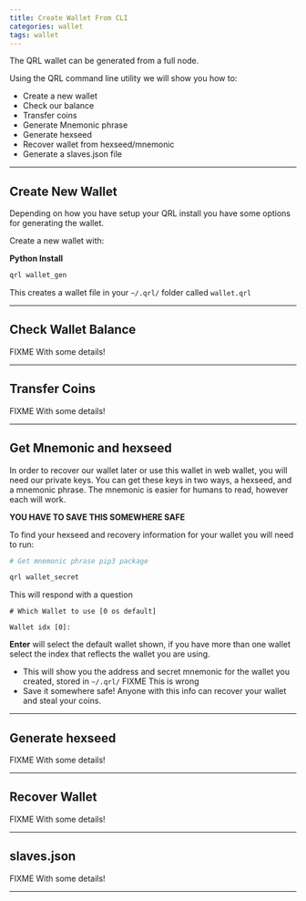 ```yaml
---
title: Create Wallet From CLI
categories: wallet
tags: wallet
---
```


The QRL wallet can be generated from a full node. 

Using the QRL command line utility we will show you how to:

* Create a new wallet 
* Check our balance
* Transfer coins
* Generate Mnemonic phrase
* Generate hexseed
* Recover wallet from hexseed/mnemonic
* Generate a slaves.json file 

* * *

## Create New Wallet

Depending on how you have setup your QRL install you have some options for generating the wallet. 

Create a new wallet with:  

**Python Install**

```bash
qrl wallet_gen
```

This creates a wallet file in your `~/.qrl/` folder called `wallet.qrl`

* * *
## Check Wallet Balance

FIXME With some details!

* * * 
## Transfer Coins

FIXME With some details!

* * * 

## Get Mnemonic and hexseed

In order to recover our wallet later or use this wallet in web wallet, you will need our private keys. You can get these keys in two ways, a hexseed, and a mnemonic phrase. The mnemonic is easier for humans to read, however each will work.

**YOU HAVE TO SAVE THIS SOMEWHERE SAFE**

To find your hexseed and recovery information for your wallet you will need to run:

```bash
# Get mnemonic phrase pip3 package

qrl wallet_secret
```  
This will respond with a question 

```
# Which Wallet to use [0 os default]

Wallet idx [0]:
``` 
 
**Enter** will select the default wallet shown, if you have more than one wallet select the index that reflects the wallet you are using.

*   This will show you the address and secret mnemonic for the wallet you created, stored in `~/.qrl/` FIXME This is wrong
*   Save it somewhere safe! Anyone with this info can recover your wallet and steal your coins.

* * *
## Generate hexseed

FIXME With some details!

* * * 

## Recover Wallet

FIXME With some details!

* * * 
## slaves.json

FIXME With some details!

* * *